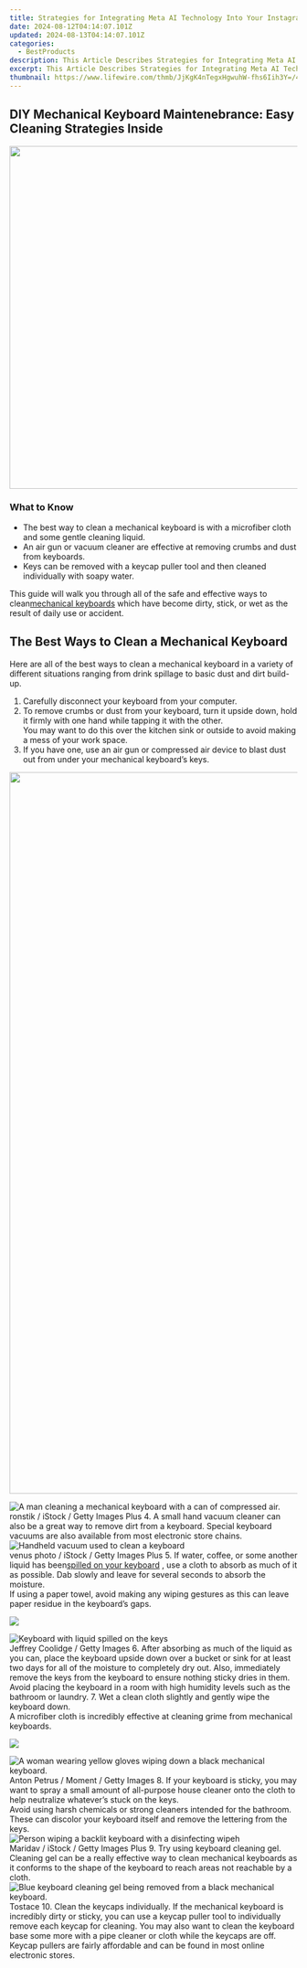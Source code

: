 ```yaml
---
title: Strategies for Integrating Meta AI Technology Into Your Instagram Presence
date: 2024-08-12T04:14:07.101Z
updated: 2024-08-13T04:14:07.101Z
categories:
  - BestProducts
description: This Article Describes Strategies for Integrating Meta AI Technology Into Your Instagram Presence
excerpt: This Article Describes Strategies for Integrating Meta AI Technology Into Your Instagram Presence
thumbnail: https://www.lifewire.com/thmb/JjKgK4nTegxHgwuhW-fhs6Iih3Y=/400x300/filters:no_upscale():max_bytes(150000):strip_icc():format(webp)/how-to-use-metaai-on-instagram-93ccd74c81b946bb9941499ab10c2ca4.jpg
---
```


## DIY Mechanical Keyboard Maintenebrance: Easy Cleaning Strategies Inside
<!-- affiliate ads begin -->
<a href="https://appsumo.8odi.net/c/5597632/2082529/7443" target="_top" id="2082529"><img src="//a.impactradius-go.com/display-ad/7443-2082529" border="0" alt="" width="1200" height="600"/></a><img height="0" width="0" src="https://appsumo.8odi.net/i/5597632/2082529/7443" style="position:absolute;visibility:hidden;" border="0" />
<!-- affiliate ads end -->
### What to Know

* The best way to clean a mechanical keyboard is with a microfiber cloth and some gentle cleaning liquid.
* An air gun or vacuum cleaner are effective at removing crumbs and dust from keyboards.
* Keys can be removed with a keycap puller tool and then cleaned individually with soapy water.

 This guide will walk you through all of the safe and effective ways to clean[mechanical keyboards](https://www.lifewire.com/what-is-a-mechanical-keyboard-2640212) which have become dirty, stick, or wet as the result of daily use or accident.

## The Best Ways to Clean a Mechanical Keyboard

 Here are all of the best ways to clean a mechanical keyboard in a variety of different situations ranging from drink spillage to basic dust and dirt build-up.

1. Carefully disconnect your keyboard from your computer.
2. To remove crumbs or dust from your keyboard, turn it upside down, hold it firmly with one hand while tapping it with the other.  
 You may want to do this over the kitchen sink or outside to avoid making a mess of your work space.
3. If you have one, use an air gun or compressed air device to blast dust out from under your mechanical keyboard’s keys.  
<!-- affiliate ads begin -->
<a href="https://twopages.pxf.io/c/5597632/1873313/18544" target="_top" id="1873313"><img src="//a.impactradius-go.com/display-ad/18544-1873313" border="0" alt="" width="1080" height="1263"/></a><img height="0" width="0" src="https://imp.pxf.io/i/5597632/1873313/18544" style="position:absolute;visibility:hidden;" border="0" />
<!-- affiliate ads end -->
![A man cleaning a mechanical keyboard with a can of compressed air.](https://www.lifewire.com/thmb/8E-6Wq5AowjC7H03KmC-itSoPRc=/1500x0/filters:no_upscale():max_bytes(150000):strip_icc():format(webp)/how-to-clean-a-mechanical-keyboard-06-a7038d6944764e43b54b70bb803b699a.jpg)  
ronstik / iStock / Getty Images Plus
4. A small hand vacuum cleaner can also be a great way to remove dirt from a keyboard. Special keyboard vacuums are also available from most electronic store chains.  
![Handheld vacuum used to clean a keyboard](https://www.lifewire.com/thmb/M5Wh2S4KtOot-THXCrCS7K2PwbQ=/1500x0/filters:no_upscale():max_bytes(150000):strip_icc():format(webp)/002_clean-a-mechanical-keyboard-5184956-ffaed3fbba5243f7ba3946b3ec5f8049.jpg)  
venus photo / iStock / Getty Images Plus
5. If water, coffee, or some another liquid has been[spilled on your keyboard](https://www.lifewire.com/steps-to-laptop-spill-repair-2378134) , use a cloth to absorb as much of it as possible. Dab slowly and leave for several seconds to absorb the moisture.  
 If using a paper towel, avoid making any wiping gestures as this can leave paper residue in the keyboard’s gaps.  
<!-- affiliate ads begin -->
<a href="https://shop.mondly.com/affiliate.php?ACCOUNT=ATISTUDI&AFFILIATE=108875&PATH=https%3A%2F%2Fwww.mondly.com%3FAFFILIATE%3D108875%26RESOURCE%3D%2BBusiness%2B970x90%2B"><img src="https://secure.avangate.com/images/merchant/69c418c33ec2e1a4267fa9bb77fa1428/business-970x90.gif" border="0"></a>
<!-- affiliate ads end -->
![Keyboard with liquid spilled on the keys](https://www.lifewire.com/thmb/pakHbIqX1ehoX_DD4SXMhmnE1i4=/1500x0/filters:no_upscale():max_bytes(150000):strip_icc():format(webp)/003_clean-a-mechanical-keyboard-5184956-bb470dad626942a7a88caa34dd2fdf90.jpg)  
Jeffrey Coolidge / Getty Images
6. After absorbing as much of the liquid as you can, place the keyboard upside down over a bucket or sink for at least two days for all of the moisture to completely dry out. Also, immediately remove the keys from the keyboard to ensure nothing sticky dries in them.  
 Avoid placing the keyboard in a room with high humidity levels such as the bathroom or laundry.
7. Wet a clean cloth slightly and gently wipe the keyboard down.  
 A microfiber cloth is incredibly effective at cleaning grime from mechanical keyboards.  
<!-- affiliate ads begin -->
<a href="https://shop.copernic.com/order/checkout.php?PRODS=41033101&QTY=1&AFFILIATE=108875&CART=1"><img src="https://secure.2checkout.com/images/merchant/8d30aa96e72440759f74bd2306c1fa3d/Copernic-2023-Affiliate-728x90-Elite.png" border="0"></a>
<!-- affiliate ads end -->
![A woman wearing yellow gloves wiping down a black mechanical keyboard.](https://www.lifewire.com/thmb/-aAfcGZQrQSDx91_Rz4ke4rLUEI=/1500x0/filters:no_upscale():max_bytes(150000):strip_icc():format(webp)/how-to-clean-a-mechanical-keyboard-05-47c90bbd5fd94759b1a9c9d2151717d0.jpg)  
Anton Petrus / Moment / Getty Images
8. If your keyboard is sticky, you may want to spray a small amount of all-purpose house cleaner onto the cloth to help neutralize whatever’s stuck on the keys.  
 Avoid using harsh chemicals or strong cleaners intended for the bathroom. These can discolor your keyboard itself and remove the lettering from the keys.  
![Person wiping a backlit keyboard with a disinfecting wipeh](https://www.lifewire.com/thmb/J-5S3yzNGIlJc_Wu2_NzgqrVr3w=/1500x0/filters:no_upscale():max_bytes(150000):strip_icc():format(webp)/005_clean-a-mechanical-keyboard-5184956-e5882697b74745a5b718e8304ac9c911.jpg)  
Maridav / iStock / Getty Images Plus
9. Try using keyboard cleaning gel. Cleaning gel can be a really effective way to clean mechanical keyboards as it conforms to the shape of the keyboard to reach areas not reachable by a cloth.  
![Blue keyboard cleaning gel being removed from a black mechanical keyboard.](https://www.lifewire.com/thmb/eEFuLrBZR8erPugctz2TqAKO40s=/1500x0/filters:no_upscale():max_bytes(150000):strip_icc():format(webp)/how-to-clean-a-mechanical-keyboard-02-35c3fb16479c44bcb0ae56ad33751e8b.jpg)  
Tostace
10. Clean the keycaps individually. If the mechanical keyboard is incredibly dirty or sticky, you can use a keycap puller tool to individually remove each keycap for cleaning. You may also want to clean the keyboard base some more with a pipe cleaner or cloth while the keycaps are off.  
 Keycap pullers are fairly affordable and can be found in most online electronic stores.  
<!-- affiliate ads begin -->
<span id="1793213">
					<video width="1080" height="1620" style="cursor:pointer"
           poster="//a.impactradius-go.com/display-clicktoplayimage/1793213.jpeg"
           onclick="if(!this.playClicked){this.play();this.setAttribute('controls',true);this.playClicked=true;}">
	   <source src="//a.impactradius-go.com/display-ad/19135-1793213">
	   <img src="//a.impactradius-go.com/display-clicktoplayimage/1793213.jpeg" style="border: none; height: 100%; width: 100%; object-fit: contain">
	</video>
	<div style="width:1080px;text-align:center"><a href="javascript:window.open(decodeURIComponent('https%3A%2F%2Ftinyland.pxf.io%2Fc%2F5597632%2F1793213%2F19135'), '_blank');void(0);">Click here</a></div>
</span>
<img height="0" width="0" src="https://imp.pxf.io/i/5597632/1793213/19135" style="position:absolute;visibility:hidden;" border="0" />
<!-- affiliate ads end -->
![Keyboard keys being removed by a keycap puller tool.](https://www.lifewire.com/thmb/TrXOa83gAjRtBiVTJrkOq_YiRwY=/1500x0/filters:no_upscale():max_bytes(150000):strip_icc():format(webp)/how-to-clean-a-mechanical-keyboard-01-e4350a0df5ed4635881a233eb527c3f3.jpg)  
NewFashionKingdom  

<!-- affiliate ads begin -->
<a href="https://shop.mondly.com/affiliate.php?ACCOUNT=ATISTUDI&AFFILIATE=108875&PATH=https%3A%2F%2Fwww.mondly.com%3FAFFILIATE%3D108875%26RESOURCE%3D%2BEducational%2B970x90%2B"><img src="https://secure.avangate.com/images/merchant/69c418c33ec2e1a4267fa9bb77fa1428/educational-970x90.gif" border="0"></a>
<!-- affiliate ads end -->
## How Do You Clean Keycaps?  

 As keycaps are essentially just plastic, you can be much more thorough while cleaning them than you would with the mechanical keyboard base.  
 Some people prefer to wash keycaps with dishwashing liquid and a brush while others like to soak them in a bowl of soapy water. Cleaning wipes can also be used though make sure not to use any cleaning liquids containing acids or bleach as this can change the color of the keys and remove the lettering.  
 Before removing your keycaps, take a photo of your keyboard’s layout so you know where to place them after they’ve been cleaned.  
 Once you’ve finished cleaning your keycaps, let them dry for at least two days before placing them back on the base as the plastic can absorb moisture which could damage the keyboard.  

## Can I Wash a Mechanical Keyboard With Water?  

 Using a damp cloth to clean the keycaps and the exterior of the keyboard base can be effective in removing sticky residue and grime but it’s not recommended for cleaning any of the interior and its exposed electrical parts.  
 Even if a keyboard’s marketed as being water resistant or water proof, it’s much safer to attempt cleaning it with dry methods such as an air gun, vacuum cleaner, pipe cleaner, cloth, or cleaning gel.  

## How Do You Clean a Sticky Mechanical Keyboard?  

 To clean a sticky mechanical keyboard, it’s best to use a damp microfiber cloth, a regular cloth, or a cleaning wipe. Only a little bit of cleaning agent should be applied to whichever type of cloth you use and brands which contain acid or bleach should be avoided.  
 Avoid natural cleaning liquids and wet wipes containing fruit oils as these can often make surfaces sticky which is exactly what we’re trying to avoid here.  
 A clean sponge can also be used to fix a sticky keyboard. It’s best not to use a paper towel as this can leave small bits of paper between and under the keycaps.  

## How Often Should You Clean Your Mechanical Keyboard?  

 In general, it’s a good idea to give your mechanical keyboard a quick wipe down with a cloth and some gentle cleaning liquid once a week to prevent the build-up of germs and harmful bacteria. This is especially important if you share your computer with other family members or friends.  
 When it comes to a proper deep clean for your mechanical keyboard, it really comes down to how much you use it, how dirty it gets, and how much free time you have. Some tech enthusiasts like to remove all of the keycaps and clean them and the base once a month but this is likely a bit too demanding for the average computer owner.  
 While a full clean of your mechanical keyboard may be hard to do on a regular basis, you should try to make time once a week for a quick surface clean to remove germs.  
 A more realistic cleaning goal would be to add a full mechanical keyboard clean to your list of tasks to do at the beginning of each New Year and then, when you find you have extra time several months into the year, give it a second clean. If you can clean it more often than this, all the better.  
 FAQ  

* How do I clean mechanical keyboard switches?  
    Remove the keycaps, as described above, and use a brush or vacuum attachment to loosen and remove debris around the switches. If liquid seeped into the switches, use a damp cotton swab or cloth to remove the residue gently. If the area is particularly sticky, consider dipping the cloth or cotton swab in dish soap or rubbing alcohol.  
* How do I deep clean a mechanical keyboard?  
    Routine cleaning for mechanical keyboards is similar to[cleaning a laptop keyboard](https://www.lifewire.com/how-to-clean-a-computer-keyboard-4842327) with microfiber cloths and compressed air. For a more advanced clean, disassemble the keyboard and soak the keycaps, wipe the plate, and brush and sweep around the switches.

Was this page helpful?

Thanks for letting us know!

 Get the Latest Tech News Delivered Every Day

[Subscribe](https://www.lifewire.com/#)

Tell us why!

 Other  Not enough details  Hard to understand

 Submit

<ins class="adsbygoogle"
     style="display:block"
     data-ad-format="autorelaxed"
     data-ad-client="ca-pub-7571918770474297"
     data-ad-slot="1223367746"></ins>



<ins class="adsbygoogle"
     style="display:block"
     data-ad-client="ca-pub-7571918770474297"
     data-ad-slot="8358498916"
     data-ad-format="auto"
     data-full-width-responsive="true"></ins>

<span class="atpl-alsoreadstyle">Also read:</span>
<div><ul>
<li><a href="https://facebook-video-recording.techidaily.com/new-2024-approved-unlock-the-potential-of-live-streaming-facebook-via-obs-devices/"><u>[New] 2024 Approved  Unlock the Potential of Live Streaming Facebook via OBS Devices</u></a></li>
<li><a href="https://digital-screen-recording.techidaily.com/new-effortless-and-accurate-how-to-capture-every-hulu-playback-for-2024/"><u>[New] Effortless and Accurate  How To Capture Every Hulu Playback for 2024</u></a></li>
<li><a href="https://some-knowledge.techidaily.com/new-for-beginners-top-8-point-and-shoot-and-35mm-cameras/"><u>[New] For Beginners  Top 8 Point-and-Shoot and 35Mm Cameras</u></a></li>
<li><a href="https://facebook-video-footage.techidaily.com/new-in-2024-elevate-engagement-youtube-seo-must-haves/"><u>[New] In 2024, Elevate Engagement - YouTube SEO Must-Haves</u></a></li>
<li><a href="https://some-knowledge.techidaily.com/updated-flawless-frameworks-premium-webcams-for-your-podcasts/"><u>[Updated] Flawless Frameworks  Premium Webcams for Your Podcasts</u></a></li>
<li><a href="https://extra-approaches.techidaily.com/updated-pinnacle-ai-image-manipulation-suite/"><u>[Updated] Pinnacle AI Image Manipulation Suite</u></a></li>
<li><a href="https://some-skills.techidaily.com/updated-top-editors-for-virtual-backgrounds-spectrumswitch-studio/"><u>[Updated] Top Editors for Virtual Backgrounds  SpectrumSwitch Studio</u></a></li>
<li><a href="https://some-guidance.techidaily.com/updated-trends-and-techniques-for-skyrocketing-youtube-views/"><u>[Updated] Trends and Techniques for Skyrocketing YouTube Views</u></a></li>
<li><a href="https://extra-tips.techidaily.com/2024-approved-achieve-viral-fame-crafting-engaging-instagram-unboxing-videos/"><u>2024 Approved  Achieve Viral Fame  Crafting Engaging Instagram Unboxing Videos</u></a></li>
<li><a href="https://desktop-recording.techidaily.com/2024-approved-harvesting-hours-of-hilarity-friends-farming-favorites/"><u>2024 Approved  Harvesting Hours of Hilarity  Friends' Farming Favorites</u></a></li>
<li><a href="https://android-location-track.techidaily.com/3-solutions-to-find-your-motorola-g54-5g-current-location-of-a-mobile-number-drfone-by-drfone-virtual-android/"><u>3 Solutions to Find Your Motorola G54 5G Current Location of a Mobile Number | Dr.fone</u></a></li>
<li><a href="https://tech-recovery.techidaily.com/achieving-cinematic-brilliance-fine-tuning-your-samsung-4k-display-for-optimal-viewing/"><u>Achieving Cinematic Brilliance: Fine-Tuning Your Samsung 4K Display for Optimal Viewing</u></a></li>
<li><a href="https://buynow-marvelous.techidaily.com/ai-curated-list-the-most-advanced-and-highly-rated-power-inverters-for-this-year/"><u>AI-Curated List: The Most Advanced and Highly Rated Power Inverters for This Year</u></a></li>
<li><a href="https://tech-recovery.techidaily.com/1722858250933-all-you-need-to-know-about-the-upcoming-samsung-galaxy-z-fold-price-insights-and-release-schedule/"><u>All You Need to Know About the Upcoming Samsung Galaxy Z Fold – Price Insights & Release Schedule</u></a></li>
<li><a href="https://tech-recovery.techidaily.com/1722902278473-apple-watch-pairing-woes-try-these-6-fix-methods-today/"><u>Apple Watch Pairing Woes? Try These 6 Fix Methods Today</u></a></li>
<li><a href="https://tech-recovery.techidaily.com/car-audio-issues-decoded-why-are-my-speakers-not-working/"><u>Car Audio Issues Decoded: Why Are My Speakers Not Working?</u></a></li>
<li><a href="https://unlock-android.techidaily.com/complete-review-and-guide-to-techeligible-frp-bypass-and-more-for-honor-magic-5-lite-by-drfone-android/"><u>Complete Review & Guide to Techeligible FRP Bypass and More For Honor Magic 5 Lite</u></a></li>
<li><a href="https://tech-recovery.techidaily.com/1722900615040-currently-trending-tv-shows-on-the-max-channel-your-guide/"><u>Currently Trending TV Shows on the MAX Channel - Your Guide!</u></a></li>
<li><a href="https://tech-recovery.techidaily.com/easy-steps-for-connecting-your-amazon-fire-stick-remote-to-your-device/"><u>Easy Steps for Connecting Your Amazon Fire Stick Remote to Your Device</u></a></li>
<li><a href="https://tech-recovery.techidaily.com/expert-advice-on-handling-stop-error-0x0000005c-hal-initialization-failed/"><u>Expert Advice on Handling STOP Error 0X0000005C - Hal Initialization Failed</u></a></li>
<li><a href="https://tech-recovery.techidaily.com/expert-review-on-western-digitals-data-lifeguard-enhancing-drive-health-and-performance/"><u>Expert Review on Western Digital's Data LifeGuard: Enhancing Drive Health & Performance</u></a></li>
<li><a href="https://tech-recovery.techidaily.com/expert-tips-to-fix-and-prevent-your-windows-11-computer-from-going-black/"><u>Expert Tips to Fix and Prevent Your Windows 11 Computer From Going Black</u></a></li>
<li><a href="https://extra-lessons.techidaily.com/flight-to-film-expert-techniques-for-video-editors-using-drones/"><u>Flight to Film  Expert Techniques for Video Editors Using Drones</u></a></li>
<li><a href="https://android-frp.techidaily.com/full-guide-to-bypass-oneplus-ace-2-pro-frp-by-drfone-android/"><u>Full Guide to Bypass OnePlus Ace 2 Pro FRP</u></a></li>
<li><a href="https://tech-recovery.techidaily.com/get-the-lowdown-on-googles-upcoming-streamer-expected-price-points-release-schedule-and-specs-unveiled/"><u>Get the Lowdown on Google's Upcoming Streamer: Expected Price Points, Release Schedule & Specs Unveiled</u></a></li>
<li><a href="https://tech-recovery.techidaily.com/guide-adding-text-overlays-to-your-instagram-story-content/"><u>Guide: Adding Text Overlays to Your Instagram Story Content</u></a></li>
<li><a href="https://screen-video-capture.techidaily.com/in-2024-essential-zoom-substitutes-for-pcs-tablets/"><u>In 2024, Essential Zoom Substitutes for PCs, Tablets</u></a></li>
<li><a href="https://extra-support.techidaily.com/in-2024-shine-strategy-top-tools-to-brighten-streams/"><u>In 2024, Shine Strategy  Top Tools to Brighten Streams</u></a></li>
<li><a href="https://ios-pokemon-go.techidaily.com/in-2024-the-magnificent-art-of-pokemon-go-streaming-on-apple-iphone-11-pro-max-drfone-by-drfone-virtual-ios/"><u>In 2024, The Magnificent Art of Pokemon Go Streaming On Apple iPhone 11 Pro Max? | Dr.fone</u></a></li>
<li><a href="https://extra-skills.techidaily.com/lightening-load-with-easy-instagram-collage-tactics-for-2024/"><u>Lightening Load with Easy Instagram Collage Tactics for 2024</u></a></li>
<li><a href="https://tech-recovery.techidaily.com/1722893349104-mailcom-subscription-decoding-the-timeline-for-potential-expiry/"><u>mail.com Subscription: Decoding The Timeline For Potential Expiry.</u></a></li>
<li><a href="https://tech-recovery.techidaily.com/navigating-the-process-a-detailed-walkthrough-of-sharing-your-steam-redeemable-codes/"><u>Navigating the Process: A Detailed Walkthrough of Sharing Your Steam Redeemable Codes</u></a></li>
<li><a href="https://tech-recovery.techidaily.com/recovering-lost-sms-effective-techniques-for-various-phone-models/"><u>Recovering Lost SMS: Effective Techniques for Various Phone Models</u></a></li>
<li><a href="https://tech-recovery.techidaily.com/solved-why-wont-my-windows-10-search-find-anything/"><u>Solved: Why Won’t My Windows 10 Search Find Anything?</u></a></li>
<li><a href="https://tech-recovery.techidaily.com/solving-the-dilemma-what-to-do-when-you-encounter-a-missing-wmvcoredll-error/"><u>Solving the Dilemma: What to Do when You Encounter a Missing Wmvcore.dll Error</u></a></li>
<li><a href="https://tiktok-clips.techidaily.com/the-15-most-effective-snapchat-posts-of-the-year/"><u>The 15 Most Effective Snapchat Posts of the Year</u></a></li>
<li><a href="https://tech-recovery.techidaily.com/the-most-effective-instatags-to-grow-your-audience-today/"><u>The Most Effective #InstaTags To Grow Your Audience Today</u></a></li>
<li><a href="https://tech-recovery.techidaily.com/the-ultimate-fix-for-missing-or-corrupt-jscriptdll-files-on-your-pc/"><u>The Ultimate Fix for Missing or Corrupt JScript.dll Files on Your PC</u></a></li>
<li><a href="https://tech-recovery.techidaily.com/the-ultimate-tutorial-on-choosing-all-correspondences-within-gmail/"><u>The Ultimate Tutorial on Choosing All Correspondences Within Gmail</u></a></li>
<li><a href="https://tech-recovery.techidaily.com/the-ultimate-walkthrough-for-disconnecting-appliances-from-google-home/"><u>The Ultimate Walkthrough for Disconnecting Appliances From Google Home</u></a></li>
<li><a href="https://tech-recovery.techidaily.com/troubleshoot-and-repair-when-you-encounter-the-msstdfmtdll-error-message/"><u>Troubleshoot and Repair When You Encounter the Msstdfmt.dll Error Message</u></a></li>
<li><a href="https://tech-recovery.techidaily.com/troubleshooting-error-503-a-guide-to-restoring-your-sites-availability/"><u>Troubleshooting Error 503: A Guide to Restoring Your Site's Availability</u></a></li>
<li><a href="https://tech-recovery.techidaily.com/troubleshooting-guide-repairing-a-non-functional-xbox-series-xs-headset/"><u>Troubleshooting Guide: Repairing a Non-Functional Xbox Series X/S Headset</u></a></li>
<li><a href="https://tech-recovery.techidaily.com/ultimate-guide-discover-the-18-most-effective-ios-shortcuts-hacks/"><u>Ultimate Guide: Discover the 18 Most Effective iOS Shortcuts Hacks</u></a></li>
<li><a href="https://tech-recovery.techidaily.com/ultimate-guide-how-to-connect-your-bose-soundlink-devices-seamlessly/"><u>Ultimate Guide: How To Connect Your Bose SoundLink Devices Seamlessly</u></a></li>
</ul></div>

